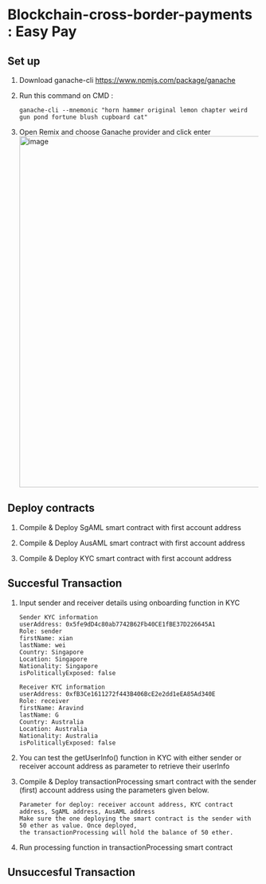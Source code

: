 # Blockchain-cross-border-payments : Easy Pay

## Set up 

  1. Download ganache-cli https://www.npmjs.com/package/ganache 

  2. Run this command on CMD : 
      ```
      ganache-cli --mnemonic "horn hammer original lemon chapter weird gun pond fortune blush cupboard cat" 
      ```
  3. Open Remix and choose Ganache provider and click enter 
      <img width="705" alt="image" src="https://user-images.githubusercontent.com/67952928/199008003-3f2b26d9-9da0-4ac1-8a6e-c8283510d67e.png">
    
## Deploy contracts

  1. Compile & Deploy SgAML smart contract with first account address
  
  2. Compile & Deploy AusAML smart contract with first account address
  
  3. Compile & Deploy KYC smart contract with first account address

## Succesful Transaction 

  1. Input sender and receiver details using onboarding function in KYC 
      ```
      Sender KYC information
      userAddress: 0x5fe9dD4c80ab7742B62Fb40CE1fBE37D226645A1
      Role: sender
      firstName: xian
      lastName: wei
      Country: Singapore
      Location: Singapore
      Nationality: Singapore	
      isPoliticallyExposed: false

      Receiver KYC information
      userAddress: 0xfB3Ce1611272f443B406BcE2e2dd1eEA85Ad340E
      Role: receiver	
      firstName: Aravind
      lastName: G
      Country: Australia
      Location: Australia
      Nationality: Australia	
      isPoliticallyExposed: false
      ```
  2. You can test the getUserInfo() function in KYC with either sender or receiver account address as parameter to retrieve their userInfo
  
  3. Compile & Deploy transactionProcessing smart contract with the sender (first) account address using the parameters given below.
      ```
      Parameter for deploy: receiver account address, KYC contract address, SgAML address, AusAML address
      Make sure the one deploying the smart contract is the sender with 50 ether as value. Once deployed,
      the transactionProcessing will hold the balance of 50 ether.
      ```
      
  4. Run processing function in transactionProcessing smart contract 
  
  
 ## Unsuccesful Transaction 



